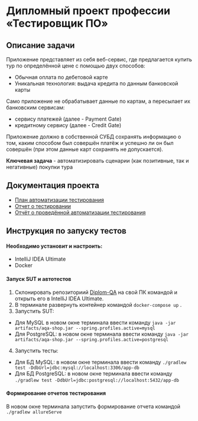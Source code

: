 # Дипломный проект профессии «Тестировщик ПО»

## Описание задачи

Приложение представляет из себя веб-сервис, где предлагается купить тур по определённой цене с помощью двух способов:

* Обычная оплата по дебетовой карте
* Уникальная технология: выдача кредита по данным банковской карты

Само приложение не обрабатывает данные по картам, а пересылает их банковским сервисам:

* сервису платежей (далее - Payment Gate)
* кредитному сервису (далее - Credit Gate)

Приложение должно в собственной СУБД сохранять информацию о том, каким способом был совершён платёж и успешно ли он был совершён (при этом данные карт сохранять не допускается).

**Ключевая задача** - автоматизировать сценарии (как позитивные, так и негативные) покупки тура

## Документация проекта

* [План автоматизации тестирования](https://github.com/BirrTaty/Diplom-QA/blob/master/docs/Plan.md)
* [Отчет о тестировании](https://github.com/BirrTaty/Diplom-QA/blob/master/docs/Report.md)
* [Отчёт о проведённой автоматизации тестирования](https://github.com/BirrTaty/Diplom-QA/blob/master/docs/Summary.md)

## Инструкция по запуску тестов
#### Необходимо установит и настроить: 
* IntelliJ IDEA Ultimate
* Docker

#### Запуск SUT и автотестов

1. Склонировать репозиториий [Diplom-QA](https://github.com/BirrTaty/Diplom-QA) на свой ПК командой и открыть его в IntelliJ IDEA Ultimate.
2. В терминале развернуть контейнер командой `docker-compose up` . 
3. Запустить SUT:
 + Для MySQL в новом окне терминала ввести команду `java -jar artifacts/aqa-shop.jar --spring.profiles.active=mysql`
 + Для PostgreSQL: в новом окне терминала ввести команду `java -jar artifacts/aqa-shop.jar --spring.profiles.active=postgresql`
4. Запустить тесты:
 + Для БД MySQL: в новом окне терминала ввести команду `./gradlew test -DdbUrl=jdbc:mysql://localhost:3306/app-db`
 + Для БД PostgreSQL: в новом окне терминала ввести команду `./gradlew test -DdbUrl=jdbc:postgresql://localhost:5432/app-db`

#### Формирование отчетов тестирования
В новом окне терминала запустить формирование отчета командой `./gradlew allureServe`
